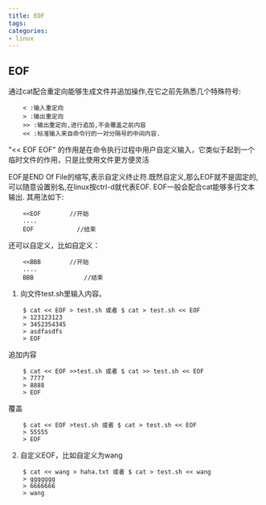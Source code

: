 ```yaml
---
title: EOF
tags: 
categories:
- linux
---
```


## EOF
通过cat配合重定向能够生成文件并追加操作,在它之前先熟悉几个特殊符号:

```
	< :输入重定向
	> :输出重定向
	>> :输出重定向,进行追加,不会覆盖之前内容
	<< :标准输入来自命令行的一对分隔号的中间内容.
```

"<< EOF EOF" 的作用是在命令执行过程中用户自定义输入，它类似于起到一个临时文件的作用，只是比使用文件更方便灵活

EOF是END Of File的缩写,表示自定义终止符.既然自定义,那么EOF就不是固定的,可以随意设置别名,在linux按ctrl-d就代表EOF.
EOF一般会配合cat能够多行文本输出.
其用法如下:

```
	<<EOF        //开始
	....
	EOF            //结束
```

还可以自定义，比如自定义：

```
	<<BBB        //开始
	....
	BBB              //结束
```

1. 向文件test.sh里输入内容。 

```shell
	$ cat << EOF > test.sh 或者 $ cat > test.sh << EOF
	> 123123123
	> 3452354345
	> asdfasdfs
	> EOF
```

追加内容

```shell
	$ cat << EOF >>test.sh 或者 $ cat >> test.sh << EOF
	> 7777
	> 8888
	> EOF
```

覆盖

```shell
	$ cat << EOF >test.sh 或者 $ cat > test.sh << EOF
	> 55555
	> EOF
```

2. 自定义EOF，比如自定义为wang

```shell
	$ cat << wang > haha.txt 或者 $ cat > test.sh << wang
	> ggggggg
	> 6666666
	> wang
```




